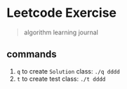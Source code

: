 # Leetcode Exercise

> algorithm learning journal

## commands

1. `q` to create `Solution` class: `./q dddd`
2. `t` to create test class: `./t dddd`